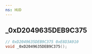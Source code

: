 ```yaml
---
ns: HUD
---
```

## _0xD2049635DEB9C375

```c
// 0xD2049635DEB9C375 0xE8D3A910
void _0xD2049635DEB9C375();
```


